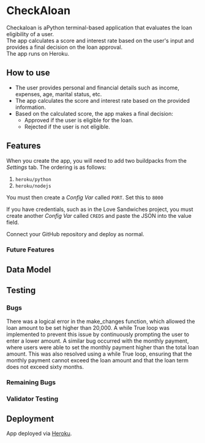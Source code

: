 # CheckAloan

Checkaloan is aPython terminal-based application that evaluates the loan eligibility of a user.<br> The app calculates a score and interest rate based on the user's input and provides a final decision on the loan approval.<br> The app runs on Heroku.

## How to use

- The user provides personal and financial details such as income, expenses, age, marital status, etc.
- The app calculates the score and interest rate based on the provided information.
- Based on the calculated score, the app makes a final decision:
    - Approved if the user is eligible for the loan.
    - Rejected if the user is not eligible.

## Features

When you create the app, you will need to add two buildpacks from the _Settings_ tab. The ordering is as follows:

1. `heroku/python`
2. `heroku/nodejs`

You must then create a _Config Var_ called `PORT`. Set this to `8000`

If you have credentials, such as in the Love Sandwiches project, you must create another _Config Var_ called `CREDS` and paste the JSON into the value field.

Connect your GitHub repository and deploy as normal.

### Future Features

## Data Model

## Testing

### Bugs

There was a logical error in the make_changes function, which allowed the loan amount to be set higher than 20,000. A while True loop was implemented to prevent this issue by continuously prompting the user to enter a lower amount. A similar bug occurred with the monthly payment, where users were able to set the monthly payment higher than the total loan amount. This was also resolved using a while True loop, ensuring that the monthly payment cannot exceed the loan amount and that the loan term does not exceed sixty months.

### Remaining Bugs

### Validator Testing

## Deployment

App deployed via [Heroku](https://dashboard.heroku.com/apps).